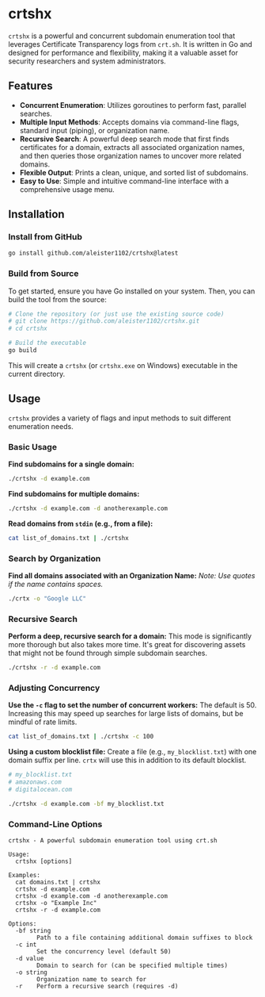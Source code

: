 # crtshx

`crtshx` is a powerful and concurrent subdomain enumeration tool that leverages Certificate Transparency logs from `crt.sh`. It is written in Go and designed for performance and flexibility, making it a valuable asset for security researchers and system administrators.

## Features

- **Concurrent Enumeration**: Utilizes goroutines to perform fast, parallel searches.
- **Multiple Input Methods**: Accepts domains via command-line flags, standard input (piping), or organization name.
- **Recursive Search**: A powerful deep search mode that first finds certificates for a domain, extracts all associated organization names, and then queries those organization names to uncover more related domains.
- **Flexible Output**: Prints a clean, unique, and sorted list of subdomains.
- **Easy to Use**: Simple and intuitive command-line interface with a comprehensive usage menu.

## Installation

### Install from GitHub
```sh
go install github.com/aleister1102/crtshx@latest
```

### Build from Source

To get started, ensure you have Go installed on your system. Then, you can build the tool from the source:

```sh
# Clone the repository (or just use the existing source code)
# git clone https://github.com/aleister1102/crtshx.git
# cd crtshx

# Build the executable
go build
```
This will create a `crtshx` (or `crtshx.exe` on Windows) executable in the current directory.

## Usage

`crtshx` provides a variety of flags and input methods to suit different enumeration needs.

### Basic Usage

**Find subdomains for a single domain:**
```sh
./crtshx -d example.com
```

**Find subdomains for multiple domains:**
```sh
./crtshx -d example.com -d anotherexample.com
```

**Read domains from `stdin` (e.g., from a file):**
```sh
cat list_of_domains.txt | ./crtshx
```

### Search by Organization

**Find all domains associated with an Organization Name:**
*Note: Use quotes if the name contains spaces.*
```sh
./crtx -o "Google LLC"
```

### Recursive Search

**Perform a deep, recursive search for a domain:**
This mode is significantly more thorough but also takes more time. It's great for discovering assets that might not be found through simple subdomain searches.
```sh
./crtshx -r -d example.com
```

### Adjusting Concurrency

**Use the `-c` flag to set the number of concurrent workers:**
The default is 50. Increasing this may speed up searches for large lists of domains, but be mindful of rate limits.
```sh
cat list_of_domains.txt | ./crtshx -c 100
```

**Using a custom blocklist file:**
Create a file (e.g., `my_blocklist.txt`) with one domain suffix per line. `crtx` will use this in addition to its default blocklist.
```sh
# my_blocklist.txt
# amazonaws.com
# digitalocean.com

./crtshx -d example.com -bf my_blocklist.txt
```

### Command-Line Options

```
crtshx - A powerful subdomain enumeration tool using crt.sh

Usage:
  crtshx [options]

Examples:
  cat domains.txt | crtshx
  crtshx -d example.com
  crtshx -d example.com -d anotherexample.com
  crtshx -o "Example Inc"
  crtshx -r -d example.com

Options:
  -bf string
        Path to a file containing additional domain suffixes to block
  -c int
        Set the concurrency level (default 50)
  -d value
        Domain to search for (can be specified multiple times)
  -o string
        Organization name to search for
  -r    Perform a recursive search (requires -d) 
